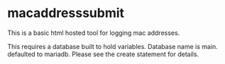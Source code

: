 # macaddresssubmit

This is a basic html hosted tool for logging mac addresses. 

This requires a database built to hold variables. Database name is main. defaulted to mariadb.
Please see the create statement for details.
















